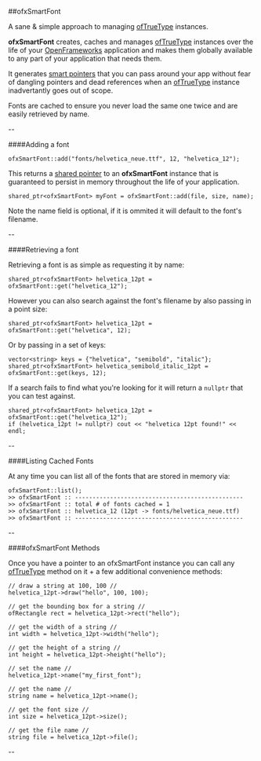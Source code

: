 ##ofxSmartFont

A sane & simple approach to managing [ofTrueType](http://openframeworks.cc/documentation/graphics/ofTrueTypeFont.html) instances.

**ofxSmartFont** creates, caches and manages [ofTrueType](http://openframeworks.cc/documentation/graphics/ofTrueTypeFont.html) instances over the life of your [OpenFrameworks](http://openframeworks.cc/) application and makes them globally available to any part of your application that needs them.

It generates [smart pointers](http://stackoverflow.com/questions/106508/what-is-a-smart-pointer-and-when-should-i-use-one) that you can pass around your app without fear of dangling pointers and dead references when an [ofTrueType](http://openframeworks.cc/documentation/graphics/ofTrueTypeFont.html) instance inadvertantly goes out of scope.

Fonts are cached to ensure you never load the same one twice and are easily retrieved by name.

--

####Adding a font

	ofxSmartFont::add("fonts/helvetica_neue.ttf", 12, "helvetica_12");

This returns a [shared pointer](http://stackoverflow.com/questions/106508/what-is-a-smart-pointer-and-when-should-i-use-one) to an **ofxSmartFont** instance that is guaranteed to persist in memory throughout the life of your application.

	shared_ptr<ofxSmartFont> myFont = ofxSmartFont::add(file, size, name);

Note the name field is optional, if it is ommited it will default to the font's filename.
 
-- 

####Retrieving a font

Retrieving a font is as simple as requesting it by name:

	shared_ptr<ofxSmartFont> helvetica_12pt = ofxSmartFont::get("helvetica_12");

However you can also search against the font's filename by also passing in a point size:

	shared_ptr<ofxSmartFont> helvetica_12pt = ofxSmartFont::get("helvetica", 12);
	
Or by passing in a set of keys:

	vector<string> keys = {"helvetica", "semibold", "italic"};
	shared_ptr<ofxSmartFont> helvetica_semibold_italic_12pt = ofxSmartFont::get(keys, 12);

If a search fails to find what you're looking for it will return a ``nullptr`` that you can test against.

	shared_ptr<ofxSmartFont> helvetica_12pt = ofxSmartFont::get("helvetica_12");
	if (helvetica_12pt != nullptr) cout << "helvetica 12pt found!" << endl;

--

####Listing Cached Fonts

At any time you can list all of the fonts that are stored in memory via:

	ofxSmartFont::list();
	>> ofxSmartFont :: ------------------------------------------------
	>> ofxSmartFont :: total # of fonts cached = 1
	>> ofxSmartFont :: helvetica_12 (12pt -> fonts/helvetica_neue.ttf)
	>> ofxSmartFont :: ------------------------------------------------


--

####ofxSmartFont Methods


Once you have a pointer to an ofxSmartFont instance you can call any [ofTrueType](http://openframeworks.cc/documentation/graphics/ofTrueTypeFont.html) method on it + a few additional convenience methods:

	// draw a string at 100, 100 // 
	helvetica_12pt->draw("hello", 100, 100);
	
	// get the bounding box for a string // 
	ofRectangle rect = helvetica_12pt->rect("hello");
	
	// get the width of a string // 
	int width = helvetica_12pt->width("hello");
	
	// get the height of a string // 
	int height = helvetica_12pt->height("hello");
	
	// set the name //
	helvetica_12pt->name("my_first_font");
	
	// get the name //
	string name = helvetica_12pt->name();
	
	// get the font size //
	int size = helvetica_12pt->size();
	
	// get the file name //
	string file = helvetica_12pt->file();
	
	
--

